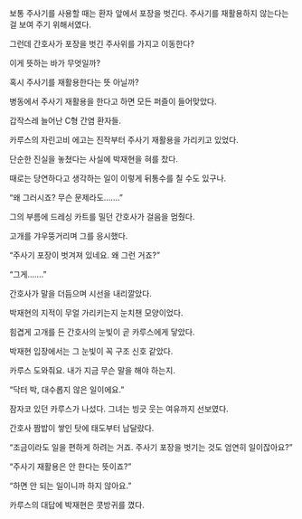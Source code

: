 보통 주사기를 사용할 때는 환자 앞에서 포장을 벗긴다. 주사기를 재활용하지 않는다는 걸 보여 주기 위해서였다.

그런데 간호사가 포장을 벗긴 주사위를 가지고 이동한다?

이게 뜻하는 바가 무엇일까?

혹시 주사기를 재활용한다는 뜻 아닐까?

병동에서 주사기 재활용을 한다고 하면 모든 퍼즐이 들어맞았다.

갑작스레 늘어난 C형 간염 환자들.

카루스의 자린고비 에고는 진작부터 주사기 재활용을 가리키고 있었다.

단순한 진실을 놓쳤다는 사실에 박재현을 혀를 찼다.

때로는 당연하다고 생각하는 일이 이렇게 뒤통수를 칠 수도 있구나.

“왜 그러시죠? 무슨 문제라도…….”

그의 부름에 드레싱 카트를 밀던 간호사가 걸음을 멈췄다.

고개를 갸우뚱거리며 그를 응시했다.

“주사기 포장이 벗겨져 있네요. 왜 그런 거죠?”

“그게…….”

간호사가 말을 더듬으며 시선을 내리깔았다.

박재현의 지적이 무얼 가리키는지 눈치챈 모양이었다.

힘겹게 고개를 든 간호사의 눈빛이 곧 카루스에게 닿았다.

박재현 입장에서는 그 눈빛이 꼭 구조 신호 같았다.

카루스 도와줘요. 내가 지금 무슨 말을 해야 하는지.

“닥터 박, 대수롭지 않은 일이에요.”

잠자코 있던 카루스가 나섰다. 그녀는 빙긋 웃는 여유까지 선보였다.

간호사 짬밥이 쌓인 탓에 태도부터 남달랐다.

“조금이라도 일을 편하게 하려는 거죠. 주사기 포장을 벗기는 것도 엄연히 일이잖아요?”

“주사기 재활용은 안 한다는 뜻이죠?”

“하면 안 되는 일이니까 하지 않아요.”

카루스의 대답에 박재현은 콧방귀를 꼈다.